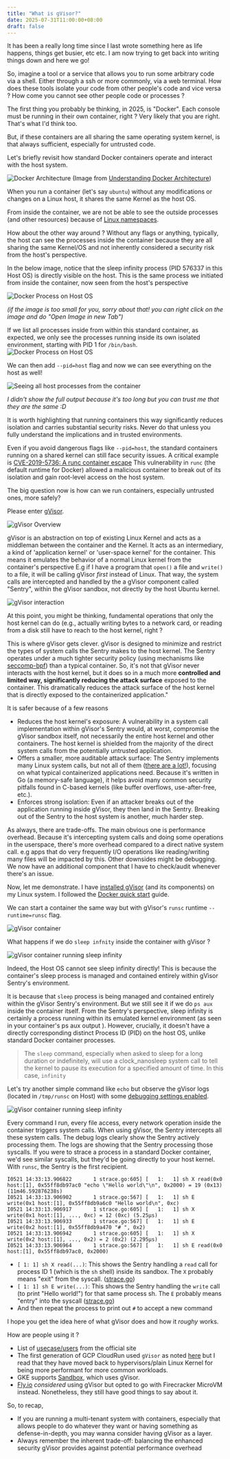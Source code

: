 ```yaml
---
title: "What is gVisor?"
date: 2025-07-31T11:00:00+08:00
draft: false
---
```


It has been a really long time since I last wrote something here as life happens, things get busier, etc etc.
I am now trying to get back into writing things down and here we go!

So, imagine a tool or a service that allows you to run some arbitrary code via a shell. Either through a ssh or more commonly, via a web terminal.
How does these tools isolate your code from other people's code and vice versa ? How come you cannot see other people code or processes ?

The first thing you probably be thinking, in 2025, is "Docker". Each console must be running in their own container, right ?
Very likely that you are right. That's what I'd think too.

But, if these containers are all sharing the same operating system kernel, is that always sufficient, especially for untrusted code.

Let's briefly revisit how standard Docker containers operate and interact with the host system.

![Docker Architecture](/docker_architecture.png)
(Image from [Understanding Docker Architecture](https://subscription.packtpub.com/book/cloud-and-networking/9781787120532/10/ch10lvl1sec57/understanding-docker-s-architecture))

When you run a container (let's say `ubuntu`) without any modifications or changes on a Linux host, it shares the same Kernel as the host OS.

From inside the container, we are not be able to see the outside processes (and other resources) because of [Linux namespaces](https://en.wikipedia.org/wiki/Linux_namespaces).

How about the other way around ? Without any flags or anything, typically, the host can see the processes inside the container because they are all sharing the same Kernel/OS and not inherently considered a security risk from the host's perspective.

In the below image, notice that the sleep infinity process (PID 576337 in this Host OS) is directly visible on the host. This is the same process we initiated from inside the container, now seen from the host's perspective

![Docker Process on Host OS](/docker_same_process.png)

_(if the image is too small for you, sorry about that! you can right click on the image and do "Open Image in new Tab")_

If we list all processes inside from within this standard container, as expected, we only see the processes running inside its own isolated environment, starting with PID 1 for `/bin/bash`.
![Docker Process on Host OS](/docker_processes.png)

We can then add `--pid=host` flag and now we can see everything on the host as well!

![Seeing all host processes from the container](/docker_pid_host.png)

_I didn't show the full output because it's too long but you can trust me that they are the same :D_

It is worth highlighting that running containers this way significantly reduces isolation and carries substantial security risks.
Never do that unless you fully understand the implications and in trusted environments.

Even if you avoid dangerous flags like `--pid=host`, the standard containers running on a shared kernel can still face security issues.
A critical example is [CVE-2019-5736: A runc container escape](https://aws.amazon.com/blogs/compute/anatomy-of-cve-2019-5736-a-runc-container-escape)
This vulnerability in `runc` (the default runtime for Docker) allowed a malicious container to break out of its isolation and gain root-level access on the host system.

The big question now is how can we run containers, especially untrusted ones, more safely?

Please enter [gVisor](https://gvisor.dev/).

![gVisor Overview](https://gvisor.dev/assets/images/gvisor-high-level-arch.png)

gVisor is an abstraction on top of existing Linux Kernel and acts as a middleman between the container and the Kernel.
It acts as an intermediary, a kind of 'application kernel' or 'user-space kernel' for the container. This means it emulates the behavior of a normal Linux kernel from the container's perspective
E.g if I have a program that `open()` a file and `write()` to a file, it will be calling gVisor _first_ instead of Linux. That way, the system calls are intercepted and handled by the a gVisor component called "Sentry", within the gVisor sandbox, not directly by the host Ubuntu kernel.

![gVisor interaction](https://gvisor.dev/docs/Layers.png)

At this point, you might be thinking, fundamental operations that only the host kernel can do (e.g., actually writing bytes to a network card, or reading from a disk still have to reach to the host kernel, right ?

This is where gVisor gets clever. gVisor is designed to minimize and restrict the types of system calls the Sentry makes to the host kernel. The Sentry operates under a much tighter security policy (using mechanisms like [seccomp-bpf](https://www.kernel.org/doc/html/v4.19/userspace-api/seccomp_filter.html)) than a typical container. So, it's not that gVisor never interacts with the host kernel, but it does so in a much more **controlled and limited way, significantly reducing the attack surface** exposed to the container. This dramatically reduces the attack surface of the host kernel that is directly exposed to the containerized application."

It is safer because of a few reasons

* Reduces the host kernel's exposure: A vulnerability in a system call implementation within gVisor's Sentry would, at worst, compromise the gVisor sandbox itself, not necessarily the entire host kernel and other containers. The host kernel is shielded from the majority of the direct system calls from the potentially untrusted application.
* Offers a smaller, more auditable attack surface: The Sentry implements many Linux system calls, but not all of them ([there are a lot!](https://man7.org/linux/man-pages/man2/syscalls.2.html)), focusing on what typical containerized applications need. Because it's written in Go (a memory-safe language), it helps avoid many common security pitfalls found in C-based kernels (like buffer overflows, use-after-free, etc.).
* Enforces strong isolation: Even if an attacker breaks out of the application running inside gVisor, they then land in the Sentry. Breaking out of the Sentry to the host system is another, much harder step.

As always, there are trade-offs. The main obvious one is performance overhead. Because it's intercepting system calls and doing some operations in the userspace, there's more overhead compared to a direct native system call. e.g apps that do very frequently I/O operations like reading/writing many files will be impacted by this. Other downsides might be debugging. We now have an additional component that I have to check/audit whenever there's an issue.

Now, let me demonstrate. I have [installed gVisor](https://gvisor.dev/docs/user_guide/install/) (and its components) on my Linux system. I followed the [Docker quick start](https://gvisor.dev/docs/user_guide/quick_start/docker/) guide.

We can start a container the same way but with gVisor's `runsc` runtime `--runtime=runsc` flag.

![gVisor container](/gvisor1.png)

What happens if we do `sleep infnity` inside the container with gVisor ?

![gVisor container running sleep infinity](/gvisor_sleep.png)

Indeed, the Host OS cannot see sleep infinity directly! This is because the container's sleep process is managed and contained entirely within gVisor Sentry's environment.

It is because that `sleep` process is being managed and contained entirely within the gVisor Sentry's environment. But we still see it if we do `ps aux` inside the container itself.
From the Sentry's perspective, sleep infinity is certainly a process running within its emulated kernel environment (as seen in your container's ps aux output ). However, crucially, it doesn't have a directly corresponding distinct Process ID (PID) on the host OS, unlike standard Docker container processes.

> The `sleep` command, especially when asked to sleep for a long duration or indefinitely, will use a clock_nanosleep system call to tell the kernel to pause its execution for a specified amount of time. In this case, `infinity`

Let's try another simple command like `echo` but observe the gVisor logs (located in `/tmp/runsc` on Host) with some [debugging settings enabled](https://gvisor.dev/docs/user_guide/debugging/).

![gVisor container running sleep infinity](/gvisor_hello.png)

Every command I run, every file access, every network operation inside the container triggers system calls. When using gVisor, the Sentry intercepts all these system calls. The debug logs clearly show the Sentry actively processing them. The logs are showing that the Sentry processing those syscalls. If you were to strace a process in a standard Docker container, we'd see similar syscalls, but they'd be going directly to your host kernel. With `runsc`, the Sentry is the first recipient.

```
I0521 14:33:13.906822       1 strace.go:605] [   1:   1] sh X read(0x0 host:[1], 0x55ff8db97ac0 "echo \"Hello world\"\n", 0x2000) = 19 (0x13) (11m46.592876238s)
I0521 14:33:13.906902       1 strace.go:567] [   1:   1] sh E write(0x1 host:[1], 0x55ff8db9a6c0 "Hello world\n", 0xc)
I0521 14:33:13.906917       1 strace.go:605] [   1:   1] sh X write(0x1 host:[1], ..., 0xc) = 12 (0xc) (5.25µs)
I0521 14:33:13.906933       1 strace.go:567] [   1:   1] sh E write(0x2 host:[1], 0x55ff8db9a470 "# ", 0x2)
I0521 14:33:13.906942       1 strace.go:605] [   1:   1] sh X write(0x2 host:[1], ..., 0x2) = 2 (0x2) (2.295µs)
I0521 14:33:13.906964       1 strace.go:567] [   1:   1] sh E read(0x0 host:[1], 0x55ff8db97ac0, 0x2000)
```

- `[ 1: 1] sh X read(...)`: This shows the Sentry handling a `read` call for process ID 1 (which is the `sh` shell) inside its sandbox. The `X` probably means "exit" from the syscall. ([strace.go](https://github.com/google/gvisor/blob/master/pkg/sentry/strace/strace.go#L583))
- `[ 1: 1] sh E write(...)`: This shows the Sentry handling the `write` call (to print "Hello world!") for that same process sh. The `E` probably means "entry" into the syscall ([strace.go](https://github.com/google/gvisor/blob/master/pkg/sentry/strace/strace.go#L553))
- And then repeat the process to print out `#` to accept a new command

I hope you get the idea here of what gVisor does and how it _roughy_ works.

How are people using it ?
- List of [usecase/users](https://gvisor.dev/users/) from the official site
- The first generation of GCP CloudRun used `gVisor` as noted [here](https://cloud.google.com/run/docs/container-contract#sandbox) but I read that they have moved back to hypervisors/plain Linux Kernel for being more performant for more common workloads.
- GKE supports [Sandbox](https://cloud.google.com/kubernetes-engine/docs/concepts/sandbox-pods), which uses gVisor.
- [Fly.io](https://fly.io/blog/sandboxing-and-workload-isolation/) _considered_ using gVisor but opted to go with Firecracker MicroVM instead. Nonetheless, they still have good things to say about it.

So, to recap,

- If you are running a multi-tenant system with containers, especially that allows people to do whatever they want or having something as defense-in-depth, you may wanna consider having gVisor as a layer.
- Always remember the inherent trade-off: balancing the enhanced security gVisor provides against potential performance overhead
